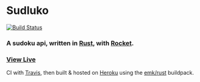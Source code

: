 # Sudluko

[![Build Status](https://travis-ci.com/LukeStorry/sudluko.svg)](https://travis-ci.com/LukeStorry/sudluko)


### A sudoku api, written in [Rust](https://www.rust-lang.org), with [Rocket](https://rocket.rs).



### [View Live](https://sudluko.herokuapp.com)





CI with [Travis](https://travis-ci.com/github/LukeStorry/sudluko), then built & hosted on [Heroku](https://devcenter.heroku.com/) using the [emk/rust](https://github.com/emk/heroku-buildpack-rust) buildpack.